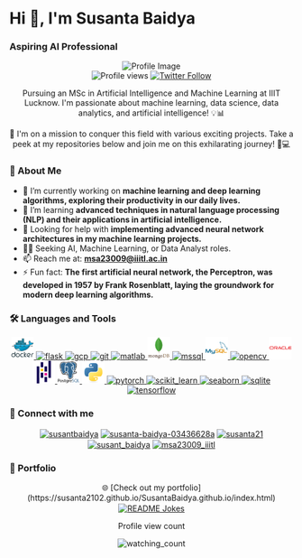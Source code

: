 # Hi 👋, I'm Susanta Baidya

### Aspiring AI Professional

<div align="center">
    <img src="https://github.com/Susanta2102/Susanta2102/blob/main/The%20glitches%20are%20there.gif" width="300" alt="Profile Image" />
</div>

<div align="center">
    <img src="https://komarev.com/ghpvc/?username=susanta2102&label=Profile%20views&color=0e75b6&style=flat" alt="Profile views" />
    <a href="https://twitter.com/susantbaidya" target="_blank">
        <img src="https://img.shields.io/twitter/follow/susantbaidya?logo=twitter&style=for-the-badge" alt="Twitter Follow" />
    </a>
</div>

<p align="center">
    Pursuing an MSc in Artificial Intelligence and Machine Learning at IIIT Lucknow. I'm passionate about machine learning, data science, data analytics, and artificial intelligence! 💡📊
</p>
<p align="center">
    🌟 I'm on a mission to conquer this field with various exciting projects. Take a peek at my repositories below and join me on this exhilarating journey! 🚀💻
</p>

### 🚀 About Me

- 🔭 I’m currently working on **machine learning and deep learning algorithms, exploring their productivity in our daily lives.**
- 🌱 I’m learning **advanced techniques in natural language processing (NLP) and their applications in artificial intelligence.**
- 🤝 Looking for help with **implementing advanced neural network architectures in my machine learning projects.**
- 👨‍💻 Seeking AI, Machine Learning, or Data Analyst roles.
- 📫 Reach me at: **msa23009@iiitl.ac.in**
- ⚡ Fun fact: **The first artificial neural network, the Perceptron, was developed in 1957 by Frank Rosenblatt, laying the groundwork for modern deep learning algorithms.**

### 🛠️ Languages and Tools

<div align="center">
    <a href="https://www.docker.com/" target="_blank" rel="noreferrer">
        <img src="https://raw.githubusercontent.com/devicons/devicon/master/icons/docker/docker-original-wordmark.svg" alt="docker" width="40" height="40"/>
    </a>
    <a href="https://flask.palletsprojects.com/" target="_blank" rel="noreferrer">
        <img src="https://www.vectorlogo.zone/logos/pocoo_flask/pocoo_flask-icon.svg" alt="flask" width="40" height="40"/>
    </a>
    <a href="https://cloud.google.com" target="_blank" rel="noreferrer">
        <img src="https://www.vectorlogo.zone/logos/google_cloud/google_cloud-icon.svg" alt="gcp" width="40" height="40"/>
    </a>
    <a href="https://git-scm.com/" target="_blank" rel="noreferrer">
        <img src="https://www.vectorlogo.zone/logos/git-scm/git-scm-icon.svg" alt="git" width="40" height="40"/>
    </a>
    <a href="https://www.mathworks.com/" target="_blank" rel="noreferrer">
        <img src="https://upload.wikimedia.org/wikipedia/commons/2/21/Matlab_Logo.png" alt="matlab" width="40" height="40"/>
    </a>
    <a href="https://www.mongodb.com/" target="_blank" rel="noreferrer">
        <img src="https://raw.githubusercontent.com/devicons/devicon/master/icons/mongodb/mongodb-original-wordmark.svg" alt="mongodb" width="40" height="40"/>
    </a>
    <a href="https://www.microsoft.com/en-us/sql-server" target="_blank" rel="noreferrer">
        <img src="https://www.svgrepo.com/show/303229/microsoft-sql-server-logo.svg" alt="mssql" width="40" height="40"/>
    </a>
    <a href="https://www.mysql.com/" target="_blank" rel="noreferrer">
        <img src="https://raw.githubusercontent.com/devicons/devicon/master/icons/mysql/mysql-original-wordmark.svg" alt="mysql" width="40" height="40"/>
    </a>
    <a href="https://opencv.org/" target="_blank" rel="noreferrer">
        <img src="https://www.vectorlogo.zone/logos/opencv/opencv-icon.svg" alt="opencv" width="40" height="40"/>
    </a>
    <a href="https://www.oracle.com/" target="_blank" rel="noreferrer">
        <img src="https://raw.githubusercontent.com/devicons/devicon/master/icons/oracle/oracle-original.svg" alt="oracle" width="40" height="40"/>
    </a>
    <a href="https://pandas.pydata.org/" target="_blank" rel="noreferrer">
        <img src="https://raw.githubusercontent.com/devicons/devicon/2ae2a900d2f041da66e950e4d48052658d850630/icons/pandas/pandas-original.svg" alt="pandas" width="40" height="40"/>
    </a>
    <a href="https://www.postgresql.org" target="_blank" rel="noreferrer">
        <img src="https://raw.githubusercontent.com/devicons/devicon/master/icons/postgresql/postgresql-original-wordmark.svg" alt="postgresql" width="40" height="40"/>
    </a>
    <a href="https://www.python.org" target="_blank" rel="noreferrer">
        <img src="https://raw.githubusercontent.com/devicons/devicon/master/icons/python/python-original.svg" alt="python" width="40" height="40"/>
    </a>
    <a href="https://pytorch.org/" target="_blank" rel="noreferrer">
        <img src="https://www.vectorlogo.zone/logos/pytorch/pytorch-icon.svg" alt="pytorch" width="40" height="40"/>
    </a>
    <a href="https://scikit-learn.org/" target="_blank" rel="noreferrer">
        <img src="https://upload.wikimedia.org/wikipedia/commons/0/05/Scikit_learn_logo_small.svg" alt="scikit_learn" width="40" height="40"/>
    </a>
    <a href="https://seaborn.pydata.org/" target="_blank" rel="noreferrer">
        <img src="https://seaborn.pydata.org/_images/logo-mark-lightbg.svg" alt="seaborn" width="40" height="40"/>
    </a>
    <a href="https://www.sqlite.org/" target="_blank" rel="noreferrer">
        <img src="https://www.vectorlogo.zone/logos/sqlite/sqlite-icon.svg" alt="sqlite" width="40" height="40"/>
    </a>
    <a href="https://www.tensorflow.org" target="_blank" rel="noreferrer">
        <img src="https://www.vectorlogo.zone/logos/tensorflow/tensorflow-icon.svg" alt="tensorflow" width="40" height="40"/>
    </a>
</div>

### 🤝 Connect with me

<div align="center">
    <a href="https://twitter.com/susantbaidya" target="blank"><img align="center" src="https://raw.githubusercontent.com/rahuldkjain/github-profile-readme-generator/master/src/images/icons/Social/twitter.svg" alt="susantbaidya" height="40" width="40" /></a>
    <a href="https://linkedin.com/in/susanta-baidya-03436628a" target="blank"><img align="center" src="https://raw.githubusercontent.com/rahuldkjain/github-profile-readme-generator/master/src/images/icons/Social/linked-in-alt.svg" alt="susanta-baidya-03436628a" height="40" width="40" /></a>
    <a href="https://kaggle.com/susanta21" target="blank"><img align="center" src="https://raw.githubusercontent.com/rahuldkjain/github-profile-readme-generator/master/src/images/icons/Social/kaggle.svg" alt="susanta21" height="40" width="40" /></a>
    <a href="https://instagram.com/susant_baidya" target="blank"><img align="center" src="https://raw.githubusercontent.com/rahuldkjain/github-profile-readme-generator/master/src/images/icons/Social/instagram.svg" alt="susant_baidya" height="40" width="40" /></a>
    <a href="https://www.leetcode.com/msa23009_iiitl" target="blank"><img align="center" src="https://raw.githubusercontent.com/rahuldkjain/github-profile-readme-generator/master/src/images/icons/Social/leet-code.svg" alt="msa23009_iiitl" height="40" width="40" /></a>
</div>

### 📂 Portfolio

<div align="center">
    🌐 [Check out my portfolio](https://susanta2102.github.io/SusantaBaidya.github.io/index.html)
</div>

<div align="center">
    <a href="https://readme-jokes.vercel.app"><img align="center" src="https://readme-jokes.vercel.app/api?theme=dark" alt="README Jokes"></a>
</div>

<div align="center">
    <p>Profile view count</p>
    <img src="https://widgetbite.com/stats/{random-guid}" alt="watching_count" />
</div>
